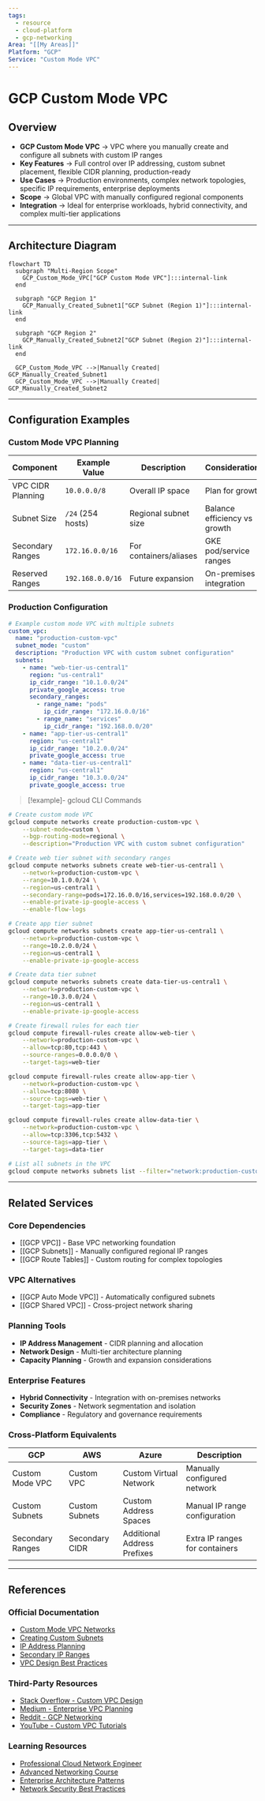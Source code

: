 ```yaml
---
tags:
  - resource
  - cloud-platform
  - gcp-networking
Area: "[[My Areas]]"
Platform: "GCP"
Service: "Custom Mode VPC"
---
```


# GCP Custom Mode VPC

## Overview

- **GCP Custom Mode VPC** → VPC where you manually create and configure all subnets with custom IP ranges
- **Key Features** → Full control over IP addressing, custom subnet placement, flexible CIDR planning, production-ready
- **Use Cases** → Production environments, complex network topologies, specific IP requirements, enterprise deployments
- **Scope** → Global VPC with manually configured regional components
- **Integration** → Ideal for enterprise workloads, hybrid connectivity, and complex multi-tier applications

---

## Architecture Diagram

```mermaid
flowchart TD
  subgraph "Multi-Region Scope"
    GCP_Custom_Mode_VPC["GCP Custom Mode VPC"]:::internal-link
  end

  subgraph "GCP Region 1"
    GCP_Manually_Created_Subnet1["GCP Subnet (Region 1)"]:::internal-link
  end

  subgraph "GCP Region 2"
    GCP_Manually_Created_Subnet2["GCP Subnet (Region 2)"]:::internal-link
  end

  GCP_Custom_Mode_VPC -->|Manually Created| GCP_Manually_Created_Subnet1
  GCP_Custom_Mode_VPC -->|Manually Created| GCP_Manually_Created_Subnet2

```

---

## Configuration Examples

### Custom Mode VPC Planning
| Component | Example Value | Description | Considerations |
|-----------|---------------|-------------|----------------|
| VPC CIDR Planning | `10.0.0.0/8` | Overall IP space | Plan for growth |
| Subnet Size | `/24` (254 hosts) | Regional subnet size | Balance efficiency vs growth |
| Secondary Ranges | `172.16.0.0/16` | For containers/aliases | GKE pod/service ranges |
| Reserved Ranges | `192.168.0.0/16` | Future expansion | On-premises integration |

### Production Configuration
```yaml
# Example custom mode VPC with multiple subnets
custom_vpc:
  name: "production-custom-vpc"
  subnet_mode: "custom"
  description: "Production VPC with custom subnet configuration"
  subnets:
    - name: "web-tier-us-central1"
      region: "us-central1"
      ip_cidr_range: "10.1.0.0/24"
      private_google_access: true
      secondary_ranges:
        - range_name: "pods"
          ip_cidr_range: "172.16.0.0/16"
        - range_name: "services"
          ip_cidr_range: "192.168.0.0/20"
    - name: "app-tier-us-central1"
      region: "us-central1"
      ip_cidr_range: "10.2.0.0/24"
      private_google_access: true
    - name: "data-tier-us-central1"
      region: "us-central1"
      ip_cidr_range: "10.3.0.0/24"
      private_google_access: true
```

> [!example]- gcloud CLI Commands
```bash
# Create custom mode VPC
gcloud compute networks create production-custom-vpc \
    --subnet-mode=custom \
    --bgp-routing-mode=regional \
    --description="Production VPC with custom subnet configuration"

# Create web tier subnet with secondary ranges
gcloud compute networks subnets create web-tier-us-central1 \
    --network=production-custom-vpc \
    --range=10.1.0.0/24 \
    --region=us-central1 \
    --secondary-range=pods=172.16.0.0/16,services=192.168.0.0/20 \
    --enable-private-ip-google-access \
    --enable-flow-logs

# Create app tier subnet
gcloud compute networks subnets create app-tier-us-central1 \
    --network=production-custom-vpc \
    --range=10.2.0.0/24 \
    --region=us-central1 \
    --enable-private-ip-google-access

# Create data tier subnet
gcloud compute networks subnets create data-tier-us-central1 \
    --network=production-custom-vpc \
    --range=10.3.0.0/24 \
    --region=us-central1 \
    --enable-private-ip-google-access

# Create firewall rules for each tier
gcloud compute firewall-rules create allow-web-tier \
    --network=production-custom-vpc \
    --allow=tcp:80,tcp:443 \
    --source-ranges=0.0.0.0/0 \
    --target-tags=web-tier

gcloud compute firewall-rules create allow-app-tier \
    --network=production-custom-vpc \
    --allow=tcp:8080 \
    --source-tags=web-tier \
    --target-tags=app-tier

gcloud compute firewall-rules create allow-data-tier \
    --network=production-custom-vpc \
    --allow=tcp:3306,tcp:5432 \
    --source-tags=app-tier \
    --target-tags=data-tier

# List all subnets in the VPC
gcloud compute networks subnets list --filter="network:production-custom-vpc"
```

---

## Related Services

### Core Dependencies
- [[GCP VPC]] - Base VPC networking foundation
- [[GCP Subnets]] - Manually configured regional IP ranges
- [[GCP Route Tables]] - Custom routing for complex topologies

### VPC Alternatives
- [[GCP Auto Mode VPC]] - Automatically configured subnets
- [[GCP Shared VPC]] - Cross-project network sharing

### Planning Tools
- **IP Address Management** - CIDR planning and allocation
- **Network Design** - Multi-tier architecture planning
- **Capacity Planning** - Growth and expansion considerations

### Enterprise Features
- **Hybrid Connectivity** - Integration with on-premises networks
- **Security Zones** - Network segmentation and isolation
- **Compliance** - Regulatory and governance requirements

### Cross-Platform Equivalents
| GCP | AWS | Azure | Description |
|-----|-----|-------|-------------|
| Custom Mode VPC | Custom VPC | Custom Virtual Network | Manually configured network |
| Custom Subnets | Custom Subnets | Custom Address Spaces | Manual IP range configuration |
| Secondary Ranges | Secondary CIDR | Additional Address Prefixes | Extra IP ranges for containers |

---

## References

### Official Documentation
- [Custom Mode VPC Networks](https://cloud.google.com/vpc/docs/vpc#custom-mode-considerations)
- [Creating Custom Subnets](https://cloud.google.com/vpc/docs/using-vpc#create-custom-network)
- [IP Address Planning](https://cloud.google.com/vpc/docs/vpc#ip-ranges)
- [Secondary IP Ranges](https://cloud.google.com/vpc/docs/alias-ip)
- [VPC Design Best Practices](https://cloud.google.com/architecture/best-practices-vpc-design)

### Third-Party Resources
- [Stack Overflow - Custom VPC Design](https://stackoverflow.com/questions/tagged/google-cloud-vpc)
- [Medium - Enterprise VPC Planning](https://medium.com/tag/vpc-design)
- [Reddit - GCP Networking](https://reddit.com/r/googlecloud)
- [YouTube - Custom VPC Tutorials](https://youtube.com/results?search_query=gcp+custom+vpc)

### Learning Resources
- [Professional Cloud Network Engineer](https://cloud.google.com/certification/cloud-network-engineer)
- [Advanced Networking Course](https://cloud.google.com/training/courses/networking-gcp)
- [Enterprise Architecture Patterns](https://cloud.google.com/architecture/networking)
- [Network Security Best Practices](https://cloud.google.com/security/best-practices#network-security)
